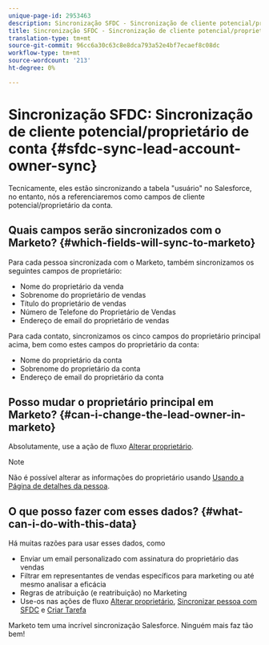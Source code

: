 ```yaml
---
unique-page-id: 2953463
description: Sincronização SFDC - Sincronização de cliente potencial/proprietário da conta - Documentos do Marketing - Documentação do produto
title: Sincronização SFDC - Sincronização de cliente potencial/proprietário da conta
translation-type: tm+mt
source-git-commit: 96cc6a30c63c8e8dca793a52e4bf7ecaef8c08dc
workflow-type: tm+mt
source-wordcount: '213'
ht-degree: 0%

---
```



# Sincronização SFDC: Sincronização de cliente potencial/proprietário de conta {#sfdc-sync-lead-account-owner-sync}

Tecnicamente, eles estão sincronizando a tabela &quot;usuário&quot; no Salesforce, no entanto, nós a referenciaremos como campos de cliente potencial/proprietário da conta.

## Quais campos serão sincronizados com o Marketo? {#which-fields-will-sync-to-marketo}

Para cada pessoa sincronizada com o Marketo, também sincronizamos os seguintes campos de proprietário:

* Nome do proprietário da venda
* Sobrenome do proprietário de vendas
* Título do proprietário de vendas
* Número de Telefone do Proprietário de Vendas
* Endereço de email do proprietário de vendas

Para cada contato, sincronizamos os cinco campos do proprietário principal acima, bem como estes campos do proprietário da conta:

* Nome do proprietário da conta
* Sobrenome do proprietário da conta
* Endereço de email do proprietário da conta

## Posso mudar o proprietário principal em Marketo? {#can-i-change-the-lead-owner-in-marketo}

Absolutamente, use a ação de fluxo [Alterar proprietário](../../../../product-docs/core-marketo-concepts/smart-campaigns/salesforce-flow-actions/change-owner.md).

>[!NOTE]
>
>Não é possível alterar as informações do proprietário usando [Usando a Página de detalhes da pessoa](../../../../product-docs/core-marketo-concepts/smart-lists-and-static-lists/managing-people-in-smart-lists/using-the-person-detail-page.md).

## O que posso fazer com esses dados? {#what-can-i-do-with-this-data}

Há muitas razões para usar esses dados, como

* Enviar um email personalizado com assinatura do proprietário das vendas
* Filtrar em representantes de vendas específicos para marketing ou até mesmo analisar a eficácia
* Regras de atribuição (e reatribuição) no Marketing
* Use-os nas ações de fluxo [Alterar proprietário](../../../../product-docs/core-marketo-concepts/smart-campaigns/salesforce-flow-actions/change-owner.md), [Sincronizar pessoa com SFDC](../../../../product-docs/core-marketo-concepts/smart-campaigns/salesforce-flow-actions/sync-person-to-sfdc.md) e [Criar Tarefa](../../../../product-docs/core-marketo-concepts/smart-campaigns/salesforce-flow-actions/create-task.md)

Marketo tem uma incrível sincronização Salesforce. Ninguém mais faz tão bem!
